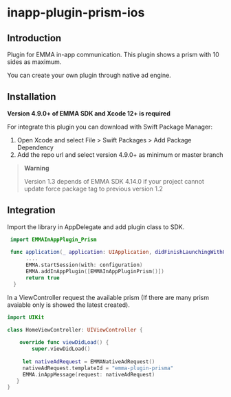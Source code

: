 # inapp-plugin-prism-ios

## Introduction

Plugin for EMMA in-app communication. This plugin shows a prism with 10 sides as maximum. 

You can create your own plugin through native ad engine.

## Installation

**Version 4.9.0+ of EMMA SDK and Xcode 12+ is required**

For integrate this plugin you can download with Swift Package Manager:

1. Open Xcode and select File > Swift Packages > Add Package Dependency
2. Add the repo url and select version 4.9.0+ as minimum or master branch

> **Warning**
>
> Version 1.3 depends of EMMA SDK 4.14.0 if your project cannot update force package tag to previous version 1.2

## Integration

Import the library in AppDelegate and add plugin class to SDK.

``` swift
 import EMMAInAppPlugin_Prism
 
 func application(_ application: UIApplication, didFinishLaunchingWithOptions launchOptions: [UIApplication.LaunchOptionsKey : Any]? = nil) -> Bool {
      ....
      EMMA.startSession(with: configuration)
      EMMA.addInAppPlugin([EMMAInAppPluginPrism()])
      return true
  }
```

In a ViewController request the available prism (If there are many prism avaiable only is showed the latest created).

``` swift
import UIKit

class HomeViewController: UIViewController {
	
    override func viewDidLoad() {
        super.viewDidLoad()
		
	 let nativeAdRequest = EMMANativeAdRequest()
	 nativeAdRequest.templateId = "emma-plugin-prisma"
	 EMMA.inAppMessage(request: nativeAdRequest)
   }
}

```
